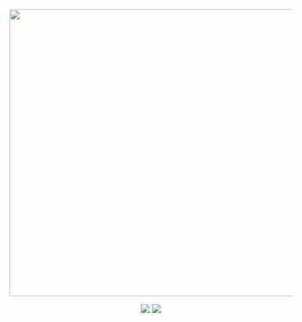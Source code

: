 <div align="center">
  <img src="./assets/logo.png" width="512">
  <p>
    <img src="https://img.shields.io/badge/python->=3.9.11-blue">
    <a href="https://pypi.org/project/memoryte/">
      <img src="https://img.shields.io/pypi/v/memoryte.svg">
    </a>
  </p>
</div>

